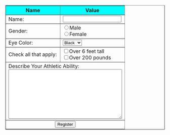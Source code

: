 <!DOCTYPE html>
<html>

<head>
    <title>Sample Form</title>
</head>

<body>
    <table border="1" style="width: auto;">
        <tr style="background-color:cyan;">
            <th>Name</th>
            <th>Value</th>
        </tr>
        <tr>
            <td>Name: </td>
            <td><input type="text" name="name" id="name"></td>
        </tr>
        <tr>
            <td>Gender: </td>
            <td>
                <input type="radio" name="gender" id="gender">Male <br>
                <input type="radio" name="gender" id="gender">Female
            </td>
        </tr>
        <tr>
            <td>Eye Color: </td>
            <td>
                <select name="eye_color" id="eye_color">
                    <option value="black">Black</option>
                    <option value="brown">Brown</option>
                    <option value="blue">Blue</option>
                    <option value="red">Red</option>
                </select>
            </td>
        </tr>
        <tr>
            <td>Check all that apply:</td>
            <td>
                <input type="checkbox" name="stats1" id="stats1">Over 6 feet tall <br>
                <input type="checkbox" name="stats2" id="stats2">Over 200 pounds
            </td>
        </tr>
        <tr>
            <td colspan="2">
                Describe Your Athletic Ability: <br>
                <textarea name="info" id="info" cols="42" rows="10"></textarea>
            </td>
        </tr>
        <tr>
            <td colspan="2" align="center">
                <input type="button" value="Register">
            </td>
        </tr>
    </table>

</body>

</html>
